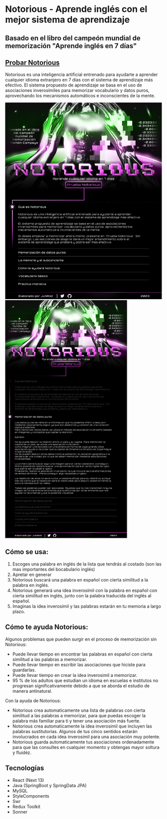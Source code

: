 # Notorious - Aprende inglés con el mejor sistema de aprendizaje
## Basado en el libro del campeón mundial de memorización "Aprende inglés en 7 días"

## [Probar Notorious](https://notorious-learn.vercel.app/)

Notorious es una inteligencia artificial entrenado para ayudarte a aprender cualquier idioma extranjero en 7 días con el sistema de aprendizaje más efectivo.
El sistema propuesto de aprendizaje se basa en el uso de asociaciones inverosímiles para memorizar vocabulario y datos puros, aprovechando los mecanismos automáticos e inconscientes de la mente.

![Imagen del Proyecto](/front/public/images/Notorious.png)
![Imagen del Proyecto](/front/public/images/Notorious2.png)

## Cómo se usa:

1. Escoges una palabra en inglés de la lista que tendrás al costado (son las mas importantes del bocabulario inglés)
2. Apretar en generar
3. Notorious buscará una palabra en español con cierta similitud a la palabra en inglés.
4. Notorious generará una idea inverosímil con la palabra en español con cierta similitud en inglés, junto con la palabra traducida del inglés al español.
5. Imaginas la idea inverosímil y las palabras estarán en tu memoria a largo plazo.


## Cómo te ayuda Notorious:

Algunos problemas que pueden surgir en el proceso de memorización sin Notorious:

- Puede llevar tiempo en encontrar las palabras en español con cierta similitud a las palabras a memorizar.
- Puede llevar tiempo en escribir las asociaciones que hiciste para guardarlas.
- Puede llevar tiempo en crear la idea inverosimil a memorizar.
- 95 % de los adultos que estudian un idioma en escuelas e institutos no progresan significativamente debido a que se aborda el estudio de manera antinatural.

Con la ayuda de Notorious:
	
- Notorious crea automaticamente una lista de palabras con cierta similitud a las palabras a memorizar, para que puedas escoger la palabra más familiar para ti y tener una asociación más fuerte.
- Notorious crea automaticamente la idea inverosimil que incluyen las palabras sustitutorias. Algunos de tus cinco sentidos estarán involucrados en cada idea inverosimil para una asociación muy potente.
- Notorious guarda automaticamente tus asociaciones ordenadamente para que las consultes en cualquier momento y obtengas mayor soltura y fluidéz.

## Tecnologías
- React (Next 13)
- Java (SpringBoot y SpringData JPA)
- MySQL
- StyleComponents
- Swr
- Redux Toolkit
- Sonner

